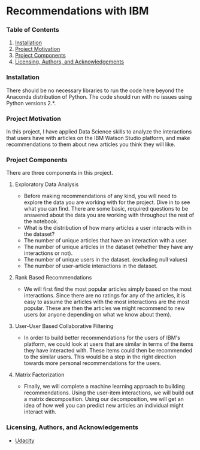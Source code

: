 # Recommendations with IBM

### Table of Contents

1. [Installation](#installation)
2. [Project Motivation](#motivation)
3. [Project Components](#projectComponents)
4. [Licensing, Authors, and Acknowledgements](#licensing)

### Installation <a name="installation"></a>

There should be no necessary libraries to run the code here beyond the Anaconda distribution of Python. The code should run with no issues using Python versions 2.*.

### Project Motivation <a name="motivation"></a>
In this project, I have applied Data Science skills to analyze the interactions that users have with articles on the IBM Watson Studio platform, and make recommendations to them about new articles you think they will like.


### Project Components <a name="projectComponents"></a>
There are three components in this project.

1. Exploratory Data Analysis

	- Before making recommendations of any kind, you will need to explore the data you are working with for the project. Dive in to see what you can find. There are some basic, required questions to be answered about the data you are working with throughout the rest of the notebook.
	- What is the distribution of how many articles a user interacts with in the dataset?
	- The number of unique articles that have an interaction with a user.
	- The number of unique articles in the dataset (whether they have any interactions or not).
	- The number of unique users in the dataset. (excluding null values)
	- The number of user-article interactions in the dataset.

2. Rank Based Recommendations
	
	- We will first find the most popular articles simply based on the most interactions. Since there are no ratings for any of the articles, it is easy to assume the articles with the most interactions are the most popular. These are then the articles we might recommend to new users (or anyone depending on what we know about them).

3. User-User Based Collaborative Filtering

	- In order to build better recommendations for the users of IBM's platform, we could look at users that are similar in terms of the items they have interacted with. These items could then be recommended to the similar users. This would be a step in the right direction towards more personal recommendations for the users.
  
4. Matrix Factorization

	- Finally, we will complete a machine learning approach to building recommendations. Using the user-item interactions, we will build out a matrix decomposition. Using our decomposition, we will get an idea of how well you can predict new articles an individual might interact with.


### Licensing, Authors, and Acknowledgements <a name="licensing"></a>

* [Udacity](https://www.udacity.com/)

